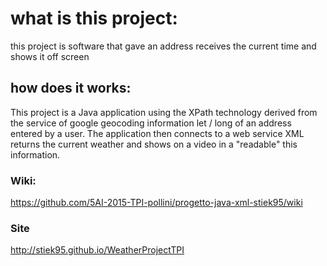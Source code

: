 <h1>what is this project: </h1>

this project  is software that gave an address receives the current time and shows it off screen

<h2>how  does it works:</h2>

This project is a Java application using the
XPath technology derived from the service of google geocoding information let /
long of an address entered by a user.
The application then connects to a web service XML
returns the current weather and shows on a video in a "readable" this information.

<h3>Wiki:</h3>

https://github.com/5AI-2015-TPI-pollini/progetto-java-xml-stiek95/wiki

<h3>Site</h3>

http://stiek95.github.io/WeatherProjectTPI
